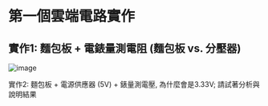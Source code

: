 # 第一個雲端電路實作

## 實作1: 麵包板 + 電錶量測電阻 (麵包板 vs. 分壓器)
![image](https://github.com/Shane113923940/EC2024b/assets/163100719/97b41f11-9123-48c7-9d54-4955aff46e49)

實作2: 麵包板 + 電源供應器 (5V) + 錶量測電壓, 為什麼會是3.33V; 請試著分析與說明結果

